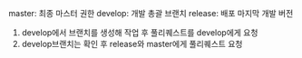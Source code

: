 
master: 최종 마스터 권한
develop: 개발 총괄 브랜치
release: 배포 마지막 개발 버전

1. develop에서 브랜치를 생성해 작업 후 풀리퀘스트를 develop에게 요청
2. develop브랜치는 확인 후 release와 master에게 풀리퀘스트 요청
